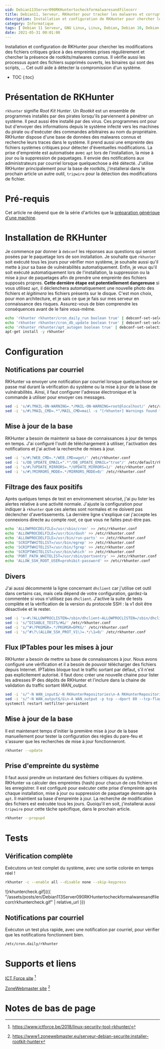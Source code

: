 ```yaml
---
uid: Debian113Server090RKHuntertocheckformalwaresandfilecorr
title: Debian11, Serveur, RKHunter pour tracker les malwares et corruptions
description: Installation et configuration de RKHunter pour chercher les modifications des fichiers critiques grâce à des empreintes prises régulièrement et chercher la présence de rootkits/malwares connus. Il vérifie aussi les processus ayant des fichiers supprimés ouverts, les binaires qui sont des scripts, ... Cet outil aide à détecter la compromission d'un système.
category: Informatique
tags: [ Debian 11 Serveur, GNU Linux, Linux, Debian, Debian 10, Debian 11, Buster, Bullseye, Serveur, Installation, RKHunter, Tripwire, Sécurité, Rootkits, IDS, HIDS ]
date: 2021-05-31 00:01:00
---
```

Installation et configuration de RKHunter pour chercher les modifications des fichiers
critiques grâce à des empreintes prises régulièrement et chercher la présence de
rootkits/malwares connus. Il vérifie aussi les processus ayant des fichiers supprimés
ouverts, les binaires qui sont des scripts, ... Cet outil aide à détecter la compromission
d'un système.

* TOC
{:toc}

# Présentation de RKHunter
`rkhunter` signifie *Root Kit Hunter*. Un *Rootkit* est un ensemble de programmes
installés par des pirates lorsqu'ils parviennent à pénétrer un système. Il peut aussi être
installé par des virus. Ces programmes ont pour but d'envoyer des informations depuis le
système infecté vers les machines du pirate ou d'exécuter des commandes arbitraires au nom
du propriétaire. RKHunter dispose d'une base de données des malwares connus et recherche
leurs traces dans le système. Il prend aussi une empreinte des fichiers systèmes critiques
pour détecter d'éventuelles modifications. La prise d'empreinte est automatisée avec `apt`
lors de l'installation, la mise à jour ou la suppression de paquetages. Il envoie des
notifications aux administrateurs par courriel lorsque quelquechose a été détecté.
J'utilise RKHunter principalement pour la base de rootkits, j'installerai dans le prochain
article un autre outil, `tripwire` pour la détection des modifications de fichier.

# Pré-requis
Cet article ne dépend que de la série d'articles que la [préparation générique d'une machine](/pages/fr/tags/#préparation-debian11).

# Installation de RKHunter
Je commence par donner à `debconf` les réponses aux questions qui seront posées par le
paquetage lors de son installation. Je souhaite que `rkhunter` soit exécuté tous les jours
pour vérifier mon système, je souhaite aussi qu'il mette à jour sa base de vulnérabilités
automatiquement. Enfin, je veux qu'il soit exécuté automatiquement lors de l'installation, la
suppression ou la mise à jour de paquetages afin de prendre une empreinte des fichiers
supposés propres. **Cette dernière étape est potentiellement dangereuse** si vous utilisez
`apt`, il déclenchera automatiquement une nouvelle photo des fichiers et *légitimera* les
fichiers présents sur le disque. C'est mon choix, pour mon architecture, et je sais ce que
je fais sur mes serveur en connaissance des risques. Assurez-vous de bien comprendre les
conséquences avant de le faire vous-même.
```bash
echo 'rkhunter rkhunter/cron_daily_run boolean true' | debconf-set-selections
echo 'rkhunter rkhunter/cron_db_update boolean true' | debconf-set-selections
echo 'rkhunter rkhunter/apt_autogen boolean true' | debconf-set-selections
apt-get install -y rkhunter
```

# Configuration

## Notifications par courriel
RKHunter va envoyer une notification par courriel lorsque quelquechose se passe mal durant
la vérification du système ou la mise à jour de la base de vulnérabilités. Ainsi, il faut
configurer l'adresse électronique et la commande à utiliser pour envoyer ces messages.
```bash
sed -i 's/#\?MAIL-ON-WARNING=.*/MAIL-ON-WARNING=root@localhost/' /etc/rkhunter.conf
sed -i 's/#\?MAIL_CMD=.*"/MAIL_CMD=mail -s "[rkhunter] Warnings found for \${HOST_NAME}"/' /etc/rkhunter.conf
```

## Mise à jour de la base
RKHunter a besoin de maintenir sa base de connaissances à jour de temps en temps. J'ai
configuré l'outil de téléchargement à utiliser, l'activation des notifications et j'ai
activé la recherche de mises à jour.
```bash
sed -i 's/#\?WEB_CMD=.*/WEB_CMD=wget/' /etc/rkhunter.conf
sed -i 's/DB_UPDATE_EMAIL=".*"/DB_UPDATE_EMAIL="true"/' /etc/default/rkhunter
sed -i 's/#\?UPDATE_MIRRORS=.*/UPDATE_MIRRORS=1/' /etc/rkhunter.conf
sed -i 's/#\?MIRRORS_MODE=.*/MIRRORS_MODE=0/' /etc/rkhunter.conf
```

## Filtrage des faux positifs
Après quelques temps de test en environnement sécurisé, j'ai pu lister les alertes
relative à une activité normale. J'ajuste la configuration pour indiquer à `rkhunter`
que ces alertes sont normales et ne doivent pas déclencher d'avertissements.
La dernière ligne s'explique car j'accepte les connexions directe au compte *root*, ce que
vous ne faites peut-être pas.
```bash
echo 'ALLOWPROCDELFILE=/usr/sbin/cron' >> /etc/rkhunter.conf
echo 'ALLOWPROCDELFILE=/usr/bin/dash' >> /etc/rkhunter.conf
echo 'ALLOWPROCDELFILE=/usr/bin/run-parts' >> /etc/rkhunter.conf
echo 'SCRIPTWHITELIST=/usr/bin/egrep' >> /etc/rkhunter.conf
echo 'SCRIPTWHITELIST=/usr/bin/fgrep' >> /etc/rkhunter.conf
echo 'SCRIPTWHITELIST=/usr/bin/which' >> /etc/rkhunter.conf
echo 'PORT_PATH_WHITELIST=/usr/sbin/portsentry' >> /etc/rkhunter.conf
echo 'ALLOW_SSH_ROOT_USER=prohibit-password' >> /etc/rkhunter.conf
```

## Divers
J'ai aussi décommenté la ligne concernant `dhclient` car j'utilise cet outil dans certains
cas, mais cela dépend de votre configuration, gardez-la commentée si vous n'utilisez pas
`dhclient`. J'active la suite de tests complète et la vérification de la version du
protocole SSH : la v1 doit être désactivée et le rester.
```bash
sed -i 's~#\?ALLOWPROCLISTEN=/sbin/dhclient~ALLOWPROCLISTEN=/sbin/dhclient~' /etc/rkhunter.conf
sed -i 's/^DISABLE_TESTS/#&/' /etc/rkhunter.conf
sed -i 's/^#\?PKGMGR=.*/PKGMGR=DPKG/' /etc/rkhunter.conf
sed -i 's/^#\?\(ALLOW_SSH_PROT_V1\)=.*/\1=0/' /etc/rkhunter.conf
```

## Flux IPTables pour les mises à jour
RKHunter a besoin de mettre sa base de connaissances à jour. Nous avons configuré une
vérification et il a besoin de pouvoir télécharger des fichiers depuis Internet. IPTables
bloque tout le traffic sortant par défaut, s'il n'est pas explicitement autorisé. Il faut
donc créer une nouvelle chaine pour lister les adresses IP des dépôts de RKHunter et
l'inclure dans la chaine de validation du traffic sortant *WAN_output*.
```bash
sed -i 's/^-N WAN_input$/-N RKHunterRepositories\n-A RKHunterRepositories -d 216.105.38.10 -j ACCEPT\n\n&/' /etc/iptables/rules.v4
sed -i 's/^-N WAN_output$/&\n-A WAN_output -p tcp --dport 80 --tcp-flags FIN,SYN,RST,ACK SYN -j RKHunterRepositories/' /etc/iptables/rules.v4
systemctl restart netfilter-persistent
```

## Mise à jour de la base
Il est maintenant temps d'initier la première mise à jour de la base manuellement pour
tester la configuration des règles du pare-feu et s'assurer que les recherches de mise à
jour fonctionneront.
```bash
rkhunter --update
```

## Prise d'empreinte du système
Il faut aussi prendre un instantané des fichiers critiques du système. RKHunter va
calculer des empreintes (hash) pour chacun de ces fichiers et les enregistrer. Il
est configuré pour exécuter cette prise d'empreinte après chaque installation, mise à jour
ou suppression de paquetage demandée à `apt`. Il maintient sa base d'empreinte à jour. La
recherche de modification des fichiers est exécutée tous les jours. Quoiqu'il en soit,
j'installerai aussi `tripwire` pour cette tâche spécifique, dans le prochain article.
```bash
rkhunter --propupd
```

# Tests

## Vérification complète
Exécutons un test complet du système, avec une sortie colorée en temps réel !

```bash
rkhunter -c --enable all --disable none --skip-keypress
```

![rkhuntercheck.gif]({{ "/assets/posts/en/Debian113Server090RKHuntertocheckformalwaresandfilecorr/rkhuntercheck.gif" | relative_url }})

## Notifications par courriel
Exécuton un test plus rapide, avec une notification par courriel, pour vérifier que les
notifications fonctionnent bien.
```bash
/etc/cron.daily/rkhunter
```

# Supports et liens

[ICT Force site][ictforce] [^1]

[ZoneWebmaster site][zonewebmaster] [^2]

# Notes de bas de page

[ictforce]: https://www.ictforce.be/2018/linux-security-tool-rkhunter/
[zonewebmaster]: https://www1.zonewebmaster.eu/serveur-debian-securite:installer-rootkit-hunter

[^1]: https://www.ictforce.be/2018/linux-security-tool-rkhunter/
[^2]: https://www1.zonewebmaster.eu/serveur-debian-securite:installer-rootkit-hunter
